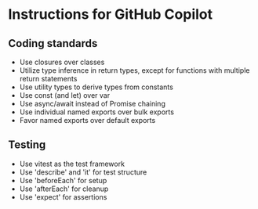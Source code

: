 # Instructions for GitHub Copilot

## Coding standards

* Use closures over classes
* Utilize type inference in return types, except for functions with multiple return statements
* Use utility types to derive types from constants
* Use const (and let) over var
* Use async/await instead of Promise chaining
* Use individual named exports over bulk exports
* Favor named exports over default exports

## Testing

* Use vitest as the test framework 
* Use 'describe' and 'it' for test structure
* Use 'beforeEach' for setup
* Use 'afterEach' for cleanup
* Use 'expect' for assertions